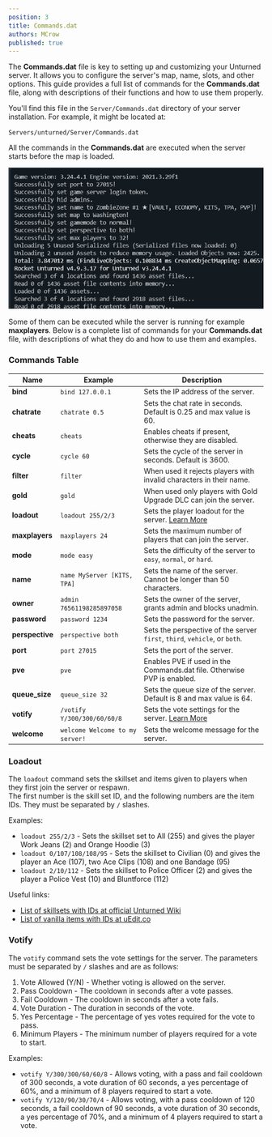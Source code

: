 ```yaml
---
position: 3
title: Commands.dat
authors: MCrow
published: true
---
```


The **Commands.dat** file is key to setting up and customizing your Unturned server. It allows you to configure the server's map, name, slots, and other options. This guide provides a full list of commands for the **Commands.dat** file, along with descriptions of their functions and how to use them properly.

You'll find this file in the `Server/Commands.dat` directory of your server installation. For example, it might be located at:
```
Servers/unturned/Server/Commands.dat
```

All the commands in the **Commands.dat** are executed when the server starts before the map is loaded. 

![Server execute loading](assets/commands_execute_load.png)

Some of them can be executed while the server is running for example **maxplayers**.
Below is a complete list of commands for your **Commands.dat** file, with descriptions of what they do and how to use them and examples.

### Commands Table
| Name | Example | Description |
|------|---------|-------------|
| **bind** | `bind 127.0.0.1` | Sets the IP address of the server. |
| **chatrate** | `chatrate 0.5` | Sets the chat rate in seconds. Default is 0.25 and max value is 60. |
| **cheats** | `cheats` | Enables cheats if present, otherwise they are disabled. |
| **cycle** | `cycle 60` | Sets the cycle of the server in seconds. Default is 3600. |
| **filter** | `filter` | When used it rejects players with invalid characters in their name. |
| **gold** | `gold` | When used only players with Gold Upgrade DLC can join the server. |
| **loadout** | `loadout 255/2/3` | Sets the player loadout for the server. [Learn More](#loadout) |
| **maxplayers** | `maxplayers 24` | Sets the maximum number of players that can join the server. |
| **mode** | `mode easy` | Sets the difficulty of the server to `easy`, `normal`, or `hard`. |
| **name** | `name MyServer [KITS, TPA]` | Sets the name of the server. Cannot be longer than 50 characters. |
| **owner** | `admin 76561198285897058` | Sets the owner of the server, grants admin and blocks unadmin. |
| **password** | `password 1234` | Sets the password for the server. |
| **perspective** | `perspective both` | Sets the perspective of the server `first`, `third`, `vehicle`, or `both`. |
| **port** | `port 27015` | Sets the port of the server. |
| **pve** | `pve` | Enables PVE if used in the Commands.dat file. Otherwise PVP is enabled. |
| **queue_size** | `queue_size 32` | Sets the queue size of the server. Default is 8 and max value is 64. |
| **votify** | `/votify Y/300/300/60/60/8` | Sets the vote settings for the server. [Learn More](#votify) |
| **welcome** | `welcome Welcome to my server!` | Sets the welcome message for the server. |


### Loadout
The `loadout` command sets the skillset and items given to players when they first join the server or respawn.  
The first number is the skill set ID, and the following numbers are the item IDs. They must be separated by `/` slashes.

Examples:
- `loadout 255/2/3` - Sets the skillset set to All (255) and gives the player Work Jeans (2) and Orange Hoodie (3)
- `loadout 0/107/108/108/95` - Sets the skillset to Civilian (0) and gives the player an Ace (107), two Ace Clips (108) and one Bandage (95)
- `loadout 2/10/112` - Sets the skillset to Police Officer (2) and gives the player a Police Vest (10) and Bluntforce (112)

Useful links:
- [List of skillsets with IDs at official Unturned Wiki](https://unturned.wiki.gg/wiki/Skills#Skillsets)
- [List of vanilla items with IDs at uEdit.co](https://unturned.uedit.co/Unturned/Vanilla/Items/)

### Votify
The `votify` command sets the vote settings for the server. The parameters must be separated by `/` slashes and are as follows:
1. Vote Allowed (Y/N) - Whether voting is allowed on the server.
2. Pass Cooldown - The cooldown in seconds after a vote passes.
3. Fail Cooldown - The cooldown in seconds after a vote fails.
4. Vote Duration - The duration in seconds of the vote.
5. Yes Percentage - The percentage of yes votes required for the vote to pass.
6. Minimum Players - The minimum number of players required for a vote to start.

Examples:
- `votify Y/300/300/60/60/8` - Allows voting, with a pass and fail cooldown of 300 seconds, a vote duration of 60 seconds, a yes percentage of 60%, and a minimum of 8 players required to start a vote.
- `votify Y/120/90/30/70/4` - Allows voting, with a pass cooldown of 120 seconds, a fail cooldown of 90 seconds, a vote duration of 30 seconds, a yes percentage of 70%, and a minimum of 4 players required to start a vote.